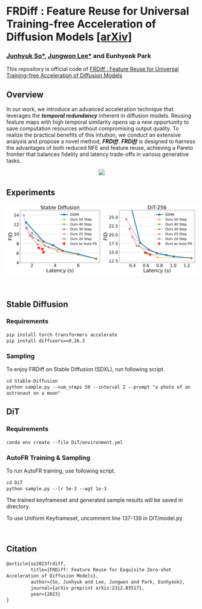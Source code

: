 # FRDiff : Feature Reuse for Universal Training-free Acceleration of Diffusion Models [[arXiv]](https://arxiv.org/abs/2312.03517)
### [Junhyuk So*](https://github.com/junhyukso), [Jungwon Lee*](https://github.com/Jungwon-Lee) and Eunhyeok Park

This repository is official code of [FRDiff : Feature Reuse for Universal Training-free Acceleration of Diffusion Models](https://arxiv.org/abs/2312.03517)


## Overview 
In our work, we introduce an advanced acceleration technique that leverages the ___temporal redundancy___ inherent in diffusion models. Reusing feature maps with high temporal similarity opens up a new opportunity to save computation resources without compromising output quality. To realize the practical benefits of this intuition, we conduct an extensive analysis and propose a novel method, ___FRDiff___. ___FRDiff___ is designed to harness the advantages of both reduced NFE and feature reuse, achieving a Pareto frontier that balances fidelity and latency trade-offs in various generative tasks. 

<p align="center">
<img src=assets/main.png />
</p>


## Experiments
<p align="center">
<img src=assets/result.png />
</p>

<br/>

## Stable Diffusion

### Requirements
```
pip install torch transformers accelerate
pip install diffusers==0.26.3
```

### Sampling
To enjoy FRDiff on Stable Diffusion (SDXL), run following script.
```
cd Stable-Diffusion
python sample.py --num_steps 50 --interval 2 --prompt "a photo of an astronaut on a moon"
```

## DiT

### Requirements
```
conda env create --file DiT/environment.yml
```

### AutoFR Training & Sampling
To run AutoFR training, use following script.
```
cd DiT
python sample.py --lr 5e-3 --wgt 1e-3
```

The trained keyframeset and generated sample results will be saved in directory.  

To use Uniform Keyframeset, uncomment line 137-139 in DiT/model.py

<br/>
       
## Citation
```
@article{so2023frdiff,
         title={FRDiff: Feature Reuse for Exquisite Zero-shot Acceleration of Diffusion Models},
         author={So, Junhyuk and Lee, Jungwon and Park, Eunhyeok},
         journal={arXiv preprint arXiv:2312.03517},
         year={2023}
}
```
